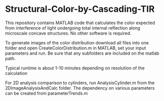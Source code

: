 # Structural-Color-by-Cascading-TIR
This repository contains MATLAB code that calculates the color expected from interference of light undergoing total internal reflection along microscale concave structures. No other software is required.

To generate images of the color distribution download all files into one folder and open CreateColorDistribution.m in MATLAB, set your input parameters and run. Be sure that any subfolders are included on the matlab path. 

Typical runtime is about 1-10 minutes depending on resolution of the calculation

For 2D analysis comparison to cylinders, run AnalysisCylinder.m from the 2DImageAnalysisAndCalc folder.  The dependency on various parameters can be created from parameterTrends.m

